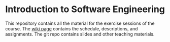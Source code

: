 # Introduction to Software Engineering

This repository contains all the material for the exercise sessions of the course. 
The <a href="https://github.com/scg-unibe-ch/ese2017/wiki">wiki page</a> contains the schedule, descriptions, and assignments. The git repo contains slides and other teaching materials.
